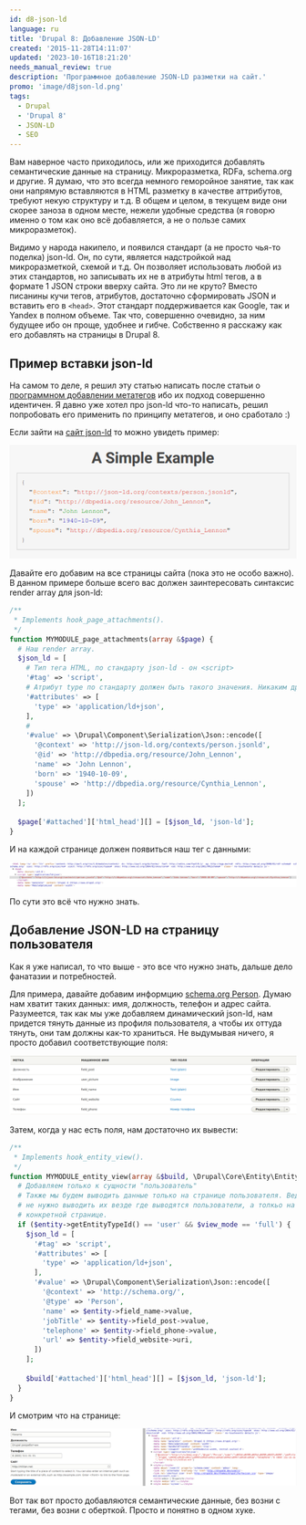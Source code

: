 ```yaml
---
id: d8-json-ld
language: ru
title: 'Drupal 8: Добавление JSON-LD'
created: '2015-11-28T14:11:07'
updated: '2023-10-16T18:21:20'
needs_manual_review: true
description: 'Программное добавление JSON-LD разметки на сайт.'
promo: 'image/d8json-ld.png'
tags:
  - Drupal
  - 'Drupal 8'
  - JSON-LD
  - SEO
---
```


Вам наверное часто приходилось, или же приходится добавлять семантические данные
на страницу. Микроразметка, RDFa, schema.org и другие. Я думаю, что это всегда
немного геморойное занятие, так как они напрямую вставляются в HTML разметку в
качестве аттрибутов, требуют некую структуру и т.д. В общем и целом, в текущем
виде они скорее заноза в одном месте, нежели удобные средства (я говорю именно о
том как оно всё добавляется, а не о пользе самих микроразметок).

Видимо у народа накипело, и появился стандарт (а не просто чья-то поделка)
json-ld. Он, по сути, является надстройкой над микроразметкой, схемой и т.д. Он
позволяет использовать любой из этих стандартов, но записывать их не в атрибуты
html тегов, а в формате 1 JSON строки вверху сайта. Это ли не круто? Вместо
писанины кучи тегов, атрибутов, достаточно сформировать JSON и вставить его
в `<head>`. Этот стандарт поддерживается как Google, так и Yandex в полном
объеме. Так что, совершенно очевидно, за ним будущее ибо он проще, удобнее и
гибче. Собственно я расскажу как его добавлять на страницы в Drupal 8.

## Пример вставки json-ld

На самом то деле, я решил эту статью написать после статьи
о [программном добавлении метатегов](/blog/81) ибо их подход совершенно
идентичен. Я давно уже хотел про json-ld что-то написать, решил попробовать его
применить по принципу метатегов, и оно сработало :)

Если зайти на [сайт json-ld](http://json-ld.org/) то можно увидеть пример:

![Пример](image/1.png)

Давайте его добавим на все страницы сайта (пока это не особо важно). В данном
примере больше всего вас должен заинтересовать синтаксис render array для
json-ld:

```php
/**
 * Implements hook_page_attachments().
 */
function MYMODULE_page_attachments(array &$page) {
  # Наш render array.
  $json_ld = [
    # Тип тега HTML, по стандарту json-ld - он <script>
    '#tag' => 'script',
    # Атрибут type по стандарту должен быть такого значения. Никаким другим.
    '#attributes' => [
      'type' => 'application/ld+json',
    ],
    #
    '#value' => \Drupal\Component\Serialization\Json::encode([
      '@context' => 'http://json-ld.org/contexts/person.jsonld',
      '@id' => 'http://dbpedia.org/resource/John_Lennon',
      'name' => 'John Lennon',
      'born' => '1940-10-09',
      'spouse' => 'http://dbpedia.org/resource/Cynthia_Lennon',
    ])
  ];

  $page['#attached']['html_head'][] = [$json_ld, 'json-ld'];
}
```

И на каждой странице должен появиться наш тег с данными:

![Результат](image/2.png)

По сути это всё что нужно знать.

## Добавление JSON-LD на страницу пользователя

Как я уже написал, то что выше - это все что нужно знать, дальше дело фанатазии
и потребностей.

Для примера, давайте добавим
информцию [schema.org Person](http://schema.org/Person). Думаю нам хватит таких
данных: имя, должность, телефон и адрес сайта. Разумеется, так как мы уже
добавляем динамический json-ld, нам придется тянуть данные из профиля
пользователя, а чтобы их оттуда тянуть, они там должны как-то храниться. Не
выдумывая ничего, я просто добавил соответствующие поля:

![Поля в профиле](image/3.png)

Затем, когда у нас есть поля, нам достаточно их вывести:

```php
/**
 * Implements hook_entity_view().
 */
function MYMODULE_entity_view(array &$build, \Drupal\Core\Entity\EntityInterface $entity, \Drupal\Core\Entity\Display\EntityViewDisplayInterface $display, $view_mode, $langcode) {
  # Добавляем только к сущности "пользователь"
  # Также мы будем выводить данные только на странице пользователя. Ведь нам
  # не нужно выводить их везде где выводятся пользователи, а толкьо на его
  # конкретной странице.
  if ($entity->getEntityTypeId() == 'user' && $view_mode == 'full') {
    $json_ld = [
      '#tag' => 'script',
      '#attributes' => [
        'type' => 'application/ld+json',
      ],
      '#value' => \Drupal\Component\Serialization\Json::encode([
        '@context' => 'http://schema.org/',
        '@type' => 'Person',
        'name' => $entity->field_name->value,
        'jobTitle' => $entity->field_post->value,
        'telephone' => $entity->field_phone->value,
        'url' => $entity->field_website->uri,
      ])
    ];

    $build['#attached']['html_head'][] = [$json_ld, 'json-ld'];
  }
}
```

И смотрим что на странице:

![Результат в профиле](image/4.png)

Вот так вот просто добавляются семантические данные, без возни с тегами, без
возни с оберткой. Просто и понятно в одном хуке.
